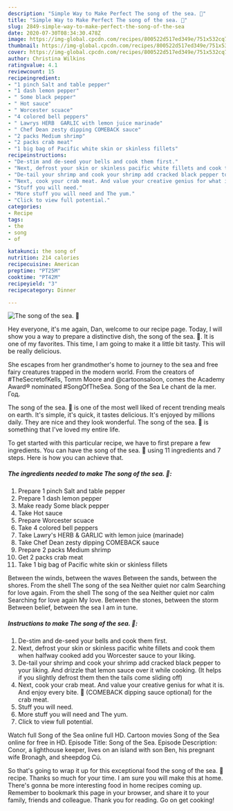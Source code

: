 ```yaml
---
description: "Simple Way to Make Perfect The song of the sea. 🙂"
title: "Simple Way to Make Perfect The song of the sea. 🙂"
slug: 2849-simple-way-to-make-perfect-the-song-of-the-sea
date: 2020-07-30T08:34:30.478Z
image: https://img-global.cpcdn.com/recipes/800522d517ed349e/751x532cq70/the-song-of-the-sea-🙂-recipe-main-photo.jpg
thumbnail: https://img-global.cpcdn.com/recipes/800522d517ed349e/751x532cq70/the-song-of-the-sea-🙂-recipe-main-photo.jpg
cover: https://img-global.cpcdn.com/recipes/800522d517ed349e/751x532cq70/the-song-of-the-sea-🙂-recipe-main-photo.jpg
author: Christina Wilkins
ratingvalue: 4.1
reviewcount: 15
recipeingredient:
- "1 pinch Salt and table pepper"
- "1 dash lemon pepper"
- " Some black pepper"
- " Hot sauce"
- " Worcester scuace"
- "4 colored bell peppers"
- " Lawrys HERB  GARLIC with lemon juice marinade"
- " Chef Dean zesty dipping COMEBACK sauce"
- "2 packs Medium shrimp"
- "2 packs crab meat"
- "1 big bag of Pacific white skin or skinless fillets"
recipeinstructions:
- "De-stim and de-seed your bells and cook them first."
- "Next, defrost your skin or skinless pacific white fillets and cook them when halfway cooked add you Worcester sauce to your liking."
- "De-tail your shrimp and cook your shrimp add cracked black pepper to your liking. And drizzle that lemon sauce over it while cooking. (It helps if you slightly defrost them then the tails come sliding off)"
- "Next, cook your crab meat. And value your creative genius for what it is. And enjoy every bite. 🙂 (COMEBACK dipping sauce optional) for the crab meat."
- "Stuff you will need."
- "More stuff you will need and The yum."
- "Click to view full potential."
categories:
- Recipe
tags:
- the
- song
- of

katakunci: the song of 
nutrition: 214 calories
recipecuisine: American
preptime: "PT25M"
cooktime: "PT42M"
recipeyield: "3"
recipecategory: Dinner

---
```



![The song of the sea. 🙂](https://img-global.cpcdn.com/recipes/800522d517ed349e/751x532cq70/the-song-of-the-sea-🙂-recipe-main-photo.jpg)

Hey everyone, it's me again, Dan, welcome to our recipe page. Today, I will show you a way to prepare a distinctive dish, the song of the sea. 🙂. It is one of my favorites. This time, I am going to make it a little bit tasty. This will be really delicious.

She escapes from her grandmother&#39;s home to journey to the sea and free fairy creatures trapped in the modern world. From the creators of #TheSecretofKells, Tomm Moore and @cartoonsaloon, comes the Academy Award® nominated #SongOfTheSea. Song of the Sea Le chant de la mer. Год.

The song of the sea. 🙂 is one of the most well liked of recent trending meals on earth. It's simple, it's quick, it tastes delicious. It's enjoyed by millions daily. They are nice and they look wonderful. The song of the sea. 🙂 is something that I've loved my entire life.


To get started with this particular recipe, we have to first prepare a few ingredients. You can have the song of the sea. 🙂 using 11 ingredients and 7 steps. Here is how you can achieve that.

<!--inarticleads1-->

##### The ingredients needed to make The song of the sea. 🙂:

1. Prepare 1 pinch Salt and table pepper
1. Prepare 1 dash lemon pepper
1. Make ready  Some black pepper
1. Take  Hot sauce
1. Prepare  Worcester scuace
1. Take 4 colored bell peppers
1. Take  Lawry&#39;s HERB &amp; GARLIC with lemon juice (marinade)
1. Take  Chef Dean zesty dipping COMEBACK sauce
1. Prepare 2 packs Medium shrimp
1. Get 2 packs crab meat
1. Take 1 big bag of Pacific white skin or skinless fillets


Between the winds, between the waves Between the sands, between the shores. From the shell The song of the sea Neither quiet nor calm Searching for love again. From the shell The song of the sea Neither quiet nor calm Searching for love again My love. Between the stones, between the storm Between belief, between the sea I am in tune. 

<!--inarticleads2-->

##### Instructions to make The song of the sea. 🙂:

1. De-stim and de-seed your bells and cook them first.
1. Next, defrost your skin or skinless pacific white fillets and cook them when halfway cooked add you Worcester sauce to your liking.
1. De-tail your shrimp and cook your shrimp add cracked black pepper to your liking. And drizzle that lemon sauce over it while cooking. (It helps if you slightly defrost them then the tails come sliding off)
1. Next, cook your crab meat. And value your creative genius for what it is. And enjoy every bite. 🙂 (COMEBACK dipping sauce optional) for the crab meat.
1. Stuff you will need.
1. More stuff you will need and The yum.
1. Click to view full potential.


Watch full Song of the Sea online full HD. Cartoon movies Song of the Sea online for free in HD. Episode Title: Song of the Sea. Episode Description: Conor, a lighthouse keeper, lives on an island with son Ben, his pregnant wife Bronagh, and sheepdog Cú. 

So that's going to wrap it up for this exceptional food the song of the sea. 🙂 recipe. Thanks so much for your time. I am sure you will make this at home. There's gonna be more interesting food in home recipes coming up. Remember to bookmark this page in your browser, and share it to your family, friends and colleague. Thank you for reading. Go on get cooking!
